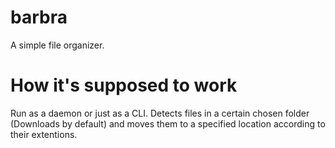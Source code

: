 # barbra

A simple file organizer.

# How it's supposed to work

Run as a daemon or just as a CLI. Detects files in a certain chosen folder (Downloads by default)
and moves them to a specified location according to their extentions.
